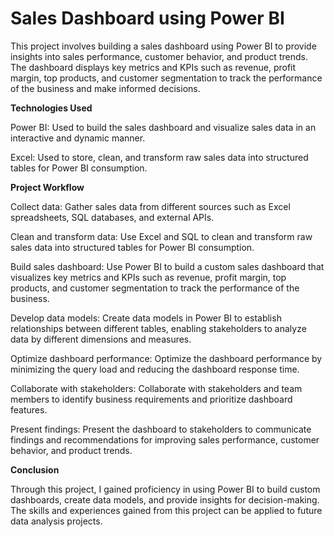 # Sales Dashboard using Power BI

This project involves building a sales dashboard using Power BI to provide insights into sales performance, customer behavior, and product trends. The dashboard displays key metrics and KPIs such as revenue, profit margin, top products, and customer segmentation to track the performance of the business and make informed decisions.

**Technologies Used**

Power BI: Used to build the sales dashboard and visualize sales data in an interactive and dynamic manner.

Excel: Used to store, clean, and transform raw sales data into structured tables for Power BI consumption.

**Project Workflow**

Collect data: Gather sales data from different sources such as Excel spreadsheets, SQL databases, and external APIs.

Clean and transform data: Use Excel and SQL to clean and transform raw sales data into structured tables for Power BI consumption.

Build sales dashboard: Use Power BI to build a custom sales dashboard that visualizes key metrics and KPIs such as revenue, profit margin, top products, and customer segmentation to track the performance of the business.

Develop data models: Create data models in Power BI to establish relationships between different tables, enabling stakeholders to analyze data by different dimensions and measures.

Optimize dashboard performance: Optimize the dashboard performance by minimizing the query load and reducing the dashboard response time.

Collaborate with stakeholders: Collaborate with stakeholders and team members to identify business requirements and prioritize dashboard features.

Present findings: Present the dashboard to stakeholders to communicate findings and recommendations for improving sales performance, customer behavior, and product trends.

**Conclusion**

Through this project, I gained proficiency in using Power BI to build custom dashboards, create data models, and provide insights for decision-making. The skills and experiences gained from this project can be applied to future data analysis projects.
